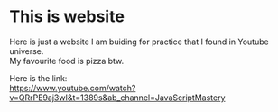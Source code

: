 # This is website

Here is just a website I am buiding for practice that I found in Youtube universe.   
My favourite food is pizza btw.   
  
Here is the link:  
https://www.youtube.com/watch?v=QRrPE9aj3wI&t=1389s&ab_channel=JavaScriptMastery
